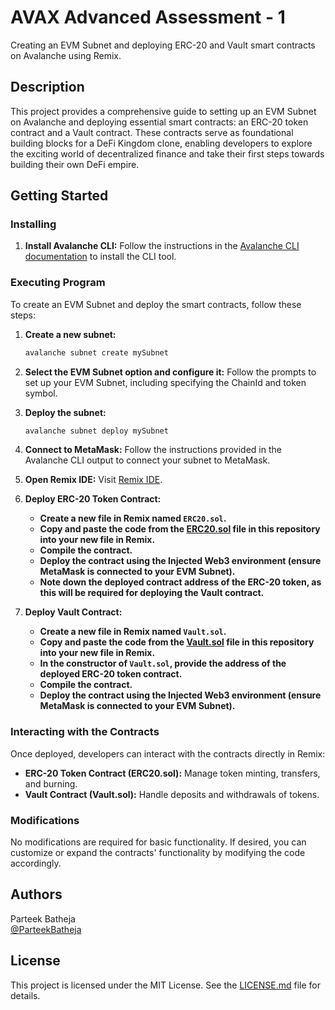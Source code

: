 # AVAX Advanced Assessment - 1

Creating an EVM Subnet and deploying ERC-20 and Vault smart contracts on Avalanche using Remix.

## Description

This project provides a comprehensive guide to setting up an EVM Subnet on Avalanche and deploying essential smart contracts: an ERC-20 token contract and a Vault contract. These contracts serve as foundational building blocks for a DeFi Kingdom clone, enabling developers to explore the exciting world of decentralized finance and take their first steps towards building their own DeFi empire.

## Getting Started

### Installing

1. **Install Avalanche CLI:**
   Follow the instructions in the [Avalanche CLI documentation](https://docs.avax.network/build/tools/avalanche-cli) to install the CLI tool.

### Executing Program

To create an EVM Subnet and deploy the smart contracts, follow these steps:

1. **Create a new subnet:**

    ```bash
    avalanche subnet create mySubnet
    ```

2. **Select the EVM Subnet option and configure it:**
   Follow the prompts to set up your EVM Subnet, including specifying the ChainId and token symbol.

3. **Deploy the subnet:**

    ```bash
    avalanche subnet deploy mySubnet
    ```

4. **Connect to MetaMask:**
   Follow the instructions provided in the Avalanche CLI output to connect your subnet to MetaMask.

5. **Open Remix IDE:**
   Visit [Remix IDE](https://remix.ethereum.org/).

6. **Deploy ERC-20 Token Contract:**

    - **Create a new file in Remix named `ERC20.sol`.**
    - **Copy and paste the code from the [ERC20.sol](ERC20.sol) file in this repository into your new file in Remix.**
    - **Compile the contract.**
    - **Deploy the contract using the Injected Web3 environment (ensure MetaMask is connected to your EVM Subnet).**
    - **Note down the deployed contract address of the ERC-20 token, as this will be required for deploying the Vault contract.**

7. **Deploy Vault Contract:**

    - **Create a new file in Remix named `Vault.sol`.**
    - **Copy and paste the code from the [Vault.sol](Vault.sol) file in this repository into your new file in Remix.**
    - **In the constructor of `Vault.sol`, provide the address of the deployed ERC-20 token contract.**
    - **Compile the contract.**
    - **Deploy the contract using the Injected Web3 environment (ensure MetaMask is connected to your EVM Subnet).**

### Interacting with the Contracts

Once deployed, developers can interact with the contracts directly in Remix:

- **ERC-20 Token Contract (ERC20.sol):** Manage token minting, transfers, and burning.
- **Vault Contract (Vault.sol):** Handle deposits and withdrawals of tokens.

### Modifications

No modifications are required for basic functionality. If desired, you can customize or expand the contracts' functionality by modifying the code accordingly.

## Authors

Parteek Batheja  
[@ParteekBatheja](https://github.com/ParteekBatheja)

## License

This project is licensed under the MIT License. See the [LICENSE.md](LICENSE.md) file for details.
